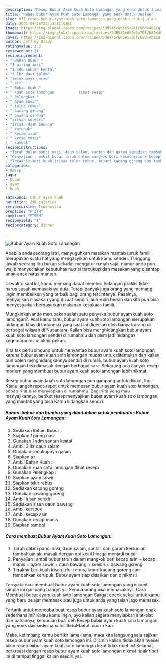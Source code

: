 ```yaml
---
description: "Resep Bubur Ayam Kuah Soto Lamongan yang enak Untuk Jualan"
title: "Resep Bubur Ayam Kuah Soto Lamongan yang enak Untuk Jualan"
slug: 971-resep-bubur-ayam-kuah-soto-lamongan-yang-enak-untuk-jualan
date: 2021-06-26T22:13:11.986Z
image: https://img-global.cpcdn.com/recipes/5d0945c865e5a76f/680x482cq70/bubur-ayam-kuah-soto-lamongan-foto-resep-utama.jpg
thumbnail: https://img-global.cpcdn.com/recipes/5d0945c865e5a76f/680x482cq70/bubur-ayam-kuah-soto-lamongan-foto-resep-utama.jpg
cover: https://img-global.cpcdn.com/recipes/5d0945c865e5a76f/680x482cq70/bubur-ayam-kuah-soto-lamongan-foto-resep-utama.jpg
author: Jeffrey Brady
ratingvalue: 3.3
reviewcount: 14
recipeingredient:
- " Bahan Bubur "
- "1 piring nasi"
- "1 sdm santan kental"
- "3 lbr daun salam"
- "secukupnya garam"
- " air"
- " Bahan Kuah "
- " kuah soto lamongan           lihat resep"
- " Pelengkap "
- " ayam suwir"
- " telur rebus"
- " kacang goreng"
- " bawang goreng"
- "irisan seledri"
- "irisan daun bawang"
- " kerupuk"
- " kecap asin"
- " kecap manis"
- " sambal"
recipeinstructions:
- "Taruh dalam panci nasi, daun salam, santan dan garam kemudian tambahkan air, masak dengan api kecil hingga menjadi bubur"
- "Penyajian : ambil bubur taruh dalam mangkok beri kecap asin + kecap manis + ayam suwir + daun bawang + seledri + bawang goreng"
- "Terakhir beri kuah irisan telur rebus, taburi kacang goreng dan tambahkan kerupuk. Bubur ayam siap disajikan dan dinikmati"
categories:
- Resep
tags:
- bubur
- ayam
- kuah

katakunci: bubur ayam kuah 
nutrition: 298 calories
recipecuisine: Indonesian
preptime: "PT27M"
cooktime: "PT56M"
recipeyield: "1"
recipecategory: Dinner

---
```



![Bubur Ayam Kuah Soto Lamongan](https://img-global.cpcdn.com/recipes/5d0945c865e5a76f/680x482cq70/bubur-ayam-kuah-soto-lamongan-foto-resep-utama.jpg)

Apabila anda seorang istri, menyuguhkan masakan mantab untuk famili merupakan suatu hal yang mengasyikan untuk kamu sendiri. Tanggung jawab seorang ibu bukan sekadar mengatur rumah saja, namun anda pun wajib menyediakan kebutuhan nutrisi tercukupi dan masakan yang disantap anak-anak harus mantab.

Di waktu  saat ini, kamu memang dapat membeli hidangan praktis tidak harus susah memasaknya dulu. Tetapi banyak juga orang yang memang ingin memberikan yang terbaik bagi orang tercintanya. Pasalnya, menyajikan masakan yang dibuat sendiri jauh lebih bersih dan kita pun bisa menyesuaikan berdasarkan makanan kesukaan famili. 



Mungkinkah anda merupakan salah satu penyuka bubur ayam kuah soto lamongan?. Asal kamu tahu, bubur ayam kuah soto lamongan merupakan hidangan khas di Indonesia yang saat ini digemari oleh banyak orang di berbagai wilayah di Nusantara. Kalian bisa menghidangkan bubur ayam kuah soto lamongan sendiri di rumahmu dan pasti jadi hidangan kegemaranmu di akhir pekan.

Kita tak perlu bingung untuk menyantap bubur ayam kuah soto lamongan, karena bubur ayam kuah soto lamongan mudah untuk ditemukan dan kalian pun boleh menghidangkannya sendiri di rumah. bubur ayam kuah soto lamongan bisa dimasak dengan berbagai cara. Sekarang ada banyak resep modern yang membuat bubur ayam kuah soto lamongan lebih nikmat.

Resep bubur ayam kuah soto lamongan pun gampang untuk dibuat, lho. Kamu jangan repot-repot untuk memesan bubur ayam kuah soto lamongan, sebab Kita bisa menyiapkan di rumahmu. Bagi Kita yang mau menyajikannya, berikut resep menyajikan bubur ayam kuah soto lamongan yang mantab yang bisa Kamu hidangkan sendiri.

<!--inarticleads1-->

##### Bahan-bahan dan bumbu yang dibutuhkan untuk pembuatan Bubur Ayam Kuah Soto Lamongan:

1. Sediakan  Bahan Bubur :
1. Siapkan 1 piring nasi
1. Gunakan 1 sdm santan kental
1. Ambil 3 lbr daun salam
1. Gunakan secukupnya garam
1. Siapkan  air
1. Ambil  Bahan Kuah :
1. Gunakan  kuah soto lamongan           (lihat resep)
1. Gunakan  Pelengkap :
1. Siapkan  ayam suwir
1. Siapkan  telur rebus
1. Sediakan  kacang goreng
1. Gunakan  bawang goreng
1. Ambil irisan seledri
1. Sediakan irisan daun bawang
1. Ambil  kerupuk
1. Ambil  kecap asin
1. Gunakan  kecap manis
1. Siapkan  sambal




<!--inarticleads2-->

##### Cara membuat Bubur Ayam Kuah Soto Lamongan:

1. Taruh dalam panci nasi, daun salam, santan dan garam kemudian tambahkan air, masak dengan api kecil hingga menjadi bubur
1. Penyajian : ambil bubur taruh dalam mangkok beri kecap asin + kecap manis + ayam suwir + daun bawang + seledri + bawang goreng
1. Terakhir beri kuah irisan telur rebus, taburi kacang goreng dan tambahkan kerupuk. Bubur ayam siap disajikan dan dinikmati




Ternyata cara membuat bubur ayam kuah soto lamongan yang nikamt simple ini gampang banget ya! Semua orang bisa memasaknya. Cara Membuat bubur ayam kuah soto lamongan Sangat cocok sekali untuk kamu yang baru belajar memasak atau juga untuk anda yang telah jago memasak.

Tertarik untuk mencoba buat resep bubur ayam kuah soto lamongan enak sederhana ini? Kalau kamu ingin, ayo kalian segera menyiapkan alat-alat dan bahannya, kemudian buat deh Resep bubur ayam kuah soto lamongan yang enak dan sederhana ini. Betul-betul mudah kan. 

Maka, ketimbang kamu berfikir lama-lama, maka kita langsung saja sajikan resep bubur ayam kuah soto lamongan ini. Dijamin kalian tiidak akan nyesel bikin resep bubur ayam kuah soto lamongan lezat tidak ribet ini! Selamat berkreasi dengan resep bubur ayam kuah soto lamongan nikmat tidak ribet ini di tempat tinggal kalian sendiri,ya!.

